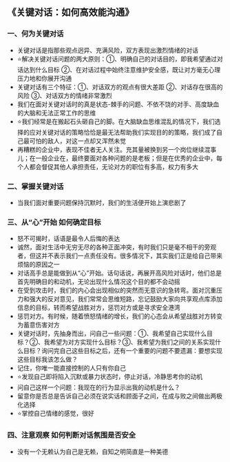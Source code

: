 ## 《关键对话：如何高效能沟通》
### 一、何为关键对话
- 关键对话是指那些观点迥异、充满风险，双方表现出激烈情绪的对话
- ⭐解决关键对话问题的两大原则：①、明确自己的对话目的，即我希望通过对话达到什么目标 ②、在对话过程中始终注意维护安全感，既让对方毫无心理压力地和你展开沟通
- 关键对话有三个特征：①、对话双方的观点有很大差距 ②、对话存在很高的风险 ③、对话双方的情绪非常激烈
- 我们在面对关键对话时的真是状态-棘手的问题、不依不饶的对手、高度缺血的大脑和无法正常工作的思维
- ⭐我们经常是在搬起石头砸自己的脚。在大脑缺血思维混乱的情况下，我们选择的应对关键对话的策略恰恰是最无法帮助我们实现目的的策略，我们成了自己最可怕的敌人，对这一点却又浑然未觉
- 再糟糕的企业中，表现不佳者无人关注。充其量被换到另一个岗位继续混事儿；在一般企业在，最终要面对各种问题的是老板；但是在优秀的企业中，每个人都会督促其他人承担责任，无论对方的职位有多高，权力有多大
### 二、掌握关键对话
- 当我们面对重要问题保持沉默时，我们的生活便开始上演悲剧了
### 三、从“心”开始 如何确定目标
- 怒不可揭时，话语是最令人后悔的表达
- 诚然，面对生活中无穷无尽的各种正面冲突，有时我们只是毫不相干的旁观者，但这并不表示我们一点责任没有。很多情况下，其实我们正是给自己带来烦恼的原因之一
- 对话高手总是能做到从“心”开始。话句话说，再展开高风险对话时，他们总是首先明确目的和动机，无论出现什么情况这个目的都不会动摇
- 在受到攻击时，我们的内心会出现相似的突然而无意识的急转弯。面对沉重压力和强大的反对意见，我们常常会思维短路，忘记鼓励大家向共享观点库添加信息的目标，转而希望战胜对方，惩罚对方或是寻求安全港湾
- 惩罚对方。有时候，随着愤怒情绪的增长，我们的心态会从希望战胜对方转变为蓄意伤害对方
- 关键对话时，先抽身而出，问自己一些问题：①、我希望自己实现什么目标？②、我希望为对方实现什么目标？③、我希望为我们之间的关系实现什么目标？询问完自己这些目标之后，还有一个重要的问题不要遗漏：要想实现这些目标我该怎么做？
- 记住，你唯一能直接控制的人只有你自己
- ⭐发现自己即将陷入沉默或暴力状态时，停止对话，冷静思考你的动机
- 问自己这样一个问题：我现在的行为显示出我的动机是什么？
- 留意你是否总是告诉自己必须在说实话和顾面子之间，在成与败之间做出两极化选择
- ⭐掌控自己情绪的感觉，很好
### 四、注意观察 如何判断对话氛围是否安全
- 没有一个无赖认为自己是无赖，自知之明简直是一种美德
